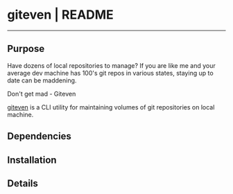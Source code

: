 # giteven | README

* * *

## Purpose

Have dozens of local repositories to manage?  If you are like me and your average dev machine has 100's git repos in various states, staying up to date can be maddening.

Don't get mad - Giteven

[giteven](https://github.com/fstab50/giteven) is a CLI utility for maintaining volumes of git repositories on local machine.


## Dependencies



## Installation


## Details



